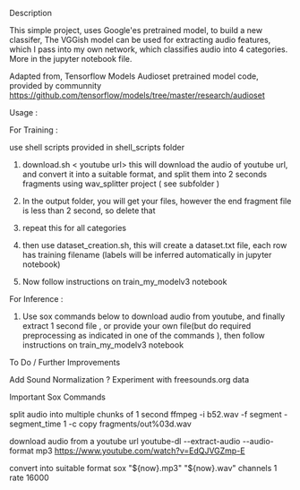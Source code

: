 

Description

This simple project, uses Google'es pretrained model, to build a new classifer, The VGGish model can be used for extracting audio features, which I pass into my own network, which classifies audio into 4 categories. More in the jupyter notebook file.

Adapted from, Tensorflow Models Audioset pretrained model code, provided by communnity
https://github.com/tensorflow/models/tree/master/research/audioset



Usage :

 For Training :

 use shell scripts provided in shell_scripts folder

 1. download.sh < youtube url> <class index>
    this will download the audio of youtube url, and convert it into a suitable format, and split
    them into 2 seconds fragments using wav_splitter project ( see subfolder )


 2. In the output folder, you will get your files, however the end fragment file is less than 2 second, so delete that 

 3. repeat this for all categories

 4. then use dataset_creation.sh, this will create a dataset.txt file, each row has training filename
    (labels will be inferred automatically in jupyter notebook)

 5. Now follow instructions on train_my_modelv3 notebook 


 For Inference :

  1. Use sox commands below to download audio from youtube, and finally extract 1 second file , or provide your own file(but do required preprocessing as indicated in one of the commands ), then follow instructions on train_my_modelv3 notebook 


To Do / Further Improvements

Add Sound Normalization ?
Experiment with freesounds.org data


Important Sox Commands

split audio into multiple chunks of 1 second 
ffmpeg -i b52.wav -f segment -segment_time 1 -c copy fragments/out%03d.wav

download audio from a youtube url
youtube-dl --extract-audio --audio-format mp3 https://www.youtube.com/watch?v=EdQJVGZmp-E

convert into suitable format
sox "${now}.mp3" "${now}.wav" channels 1 rate 16000
